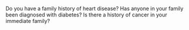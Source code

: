 Do you have a family history of heart disease?
Has anyone in your family been diagnosed with diabetes?
Is there a history of cancer in your immediate family?
